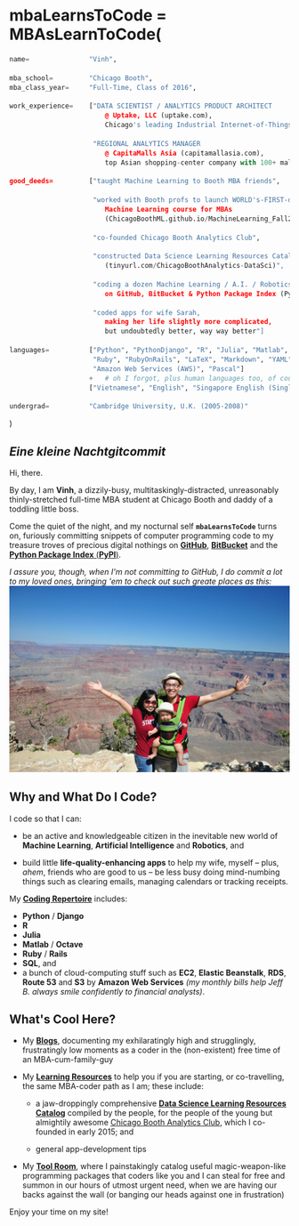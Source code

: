 # **mbaLearnsToCode** = MBAsLearnToCode(
```python
name=               "Vinh",

mba_school=         "Chicago Booth",
mba_class_year=     "Full-Time, Class of 2016",

work_experience=    ["DATA SCIENTIST / ANALYTICS PRODUCT ARCHITECT
                        @ Uptake, LLC (uptake.com),
                        Chicago's leading Industrial Internet-of-Things Analytics start-up",
                        
                     "REGIONAL ANALYTICS MANAGER
                        @ CapitaMalls Asia (capitamallasia.com),
                        top Asian shopping-center company with 100+ malls"],

good_deeds=         ["taught Machine Learning to Booth MBA friends",

                     "worked with Booth profs to launch WORLD's-FIRST-of-Its-Kind
                        Machine Learning course for MBAs
                        (ChicagoBoothML.github.io/MachineLearning_Fall2015)",
                     
                     "co-founded Chicago Booth Analytics Club",
                     
                     "constructed Data Science Learning Resources Catalog
                        (tinyurl.com/ChicagoBoothAnalytics-DataSci)",
                        
                     "coding a dozen Machine Learning / A.I. / Robotics packages
                        on GitHub, BitBucket & Python Package Index (PyPI)",
                     
                     "coded apps for wife Sarah,
                        making her life slightly more complicated,
                        but undoubtedly better, way way better"]
                        
languages=          ["Python", "PythonDjango", "R", "Julia", "Matlab", "Octave", "SQL",
                     "Ruby", "RubyOnRails", "LaTeX", "Markdown", "YAML", "HTML", "CSS",
                     "Amazon Web Services (AWS)", "Pascal"]
                    +   # oh I forgot, plus human languages too, of course:
                    ["Vietnamese", "English", "Singapore English (Singlish)"]

undergrad=          "Cambridge University, U.K. (2005-2008)"
```
)


## *Eine kleine Nacht**gitcommit***

Hi, there. <i class="fa fa-smile-o"></i>

By day, I am **Vinh**, a dizzily-busy, multitaskingly-distracted, unreasonably thinly-stretched full-time MBA student at Chicago Booth and daddy of a toddling little boss.

Come the quiet of the night, and my nocturnal self **`mbaLearnsToCode`** turns on, furiously committing snippets of computer programming code to my treasure troves of precious digital nothings on [**GitHub**](https://github.com/mbaLearnsToCode), [**BitBucket**](https://bitbucket.org/MBALearnsToCode) and the [**Python Package Index** (**PyPI**)](https://pypi.python.org).

_I assure you, though, when I'm not committing to GitHub, I do commit a lot to my loved ones, bringing 'em to check out such greate places as this:_
![](GrandCanyon.jpg)


## Why and What Do I Code?

I code so that I can:

- be an active and knowledgeable citizen in the inevitable new world of
**Machine Learning**, **Artificial Intelligence** and **Robotics**, and

- build little **life-quality-enhancing apps** to help my wife, myself
&ndash; plus, _ahem_, friends who are good to us &ndash;
be less busy doing mind-numbing things such as clearing emails, managing calendars or tracking receipts.

My <i class="fa fa-terminal"></i> [**Coding Repertoire**](myCodingRepertoire) includes:

- **Python** / **Django**
- **R**
- **Julia**
- **Matlab** / **Octave**
- **Ruby** / **Rails**
- **SQL**, and
- a bunch of cloud-computing stuff such as **EC2**, **Elastic Beanstalk**, **RDS**, **Route 53** and **S3**
by **Amazon Web Services** _(my monthly bills help Jeff B. always smile confidently to financial analysts)_.


## What's Cool Here?

* My <i class="fa fa-newspaper-o"></i> [**Blogs**](myBlogs/_myBlogs), documenting my exhilaratingly high and strugglingly, frustratingly low moments as a coder in the (non-existent) free time of an MBA-cum-family-guy

* My <i class="fa fa-book"></i> [**Learning Resources**](myLearningResources/_myLearningResources) to help you if you are starting, or co-travelling, the same MBA-coder path as I am; these include:

    - a jaw-droppingly comprehensive [**Data Science Learning Resources Catalog**](http://tinyurl.com/ChicagoBoothAnalytics-DataSci) compiled by the people, for the people of the young but almightily awesome [Chicago Booth Analytics Club](https://groups.chicagobooth.edu/analytics), which I co-founded in early 2015; and
    
    - general app-development tips

* My <i class="fa fa-wrench"></i> <i class="fa fa-cogs"></i> [**Tool Room**](myToolRoom/_myToolRoom), where I painstakingly catalog useful magic-weapon-like programming packages that coders like you and I can steal for free and summon in our hours of utmost urgent need, when we are having our backs against the wall (or banging our heads against one in frustration)

Enjoy your time on my site! <i class="fa fa-smile-o"></i>
